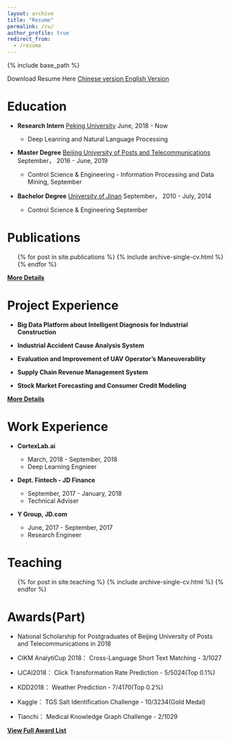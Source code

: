 ```yaml
---
layout: archive
title: "Resume"
permalink: /cv/
author_profile: true
redirect_from:
  - /resume
---
```


{% include base_path %}

Download Resume Here [Chinese version ](http://deepblue666.github.io/files/Resume_CN.pdf)   [English Version ](http://deepblue666.github.io/files/Resume_EN.pdf) 

Education
======
* **Research Intern** [Peking University](https://www.pku.edu.cn/)   June, 2018 - Now


  - Deep Leanring and Natural Language Processing
* **Master Degree**  [Beijing University of Posts and Telecommunications](https://www.bupt.edu.cn/)   September， 2016 - June, 2019 


  - Control Science & Engineering - Information Processing and Data Mining, September 
* **Bachelor Degree** [University of Jinan](http://www.ujn.edu.cn/)   September， 2010 - July, 2014


  - Control Science & Engineering  September
  
Publications
======
  <ul>{% for post in site.publications %}
    {% include archive-single-cv.html %}
  {% endfor %}</ul>
  
  [**More Details**](https://deepblue666.github.io//publications/)

  
Project Experience
======
* **Big Data Platform about Intelligent Diagnosis for Industrial Construction**  
 
* **Industrial Accident Cause Analysis System**  

* **Evaluation and Improvement of UAV Operator’s Maneuverability**  

* **Supply Chain Revenue Management System**  
  
* **Stock Market Forecasting and Consumer Credit Modeling**  
  

[**More Details**](https://deepblue666.github.io//project/) 



Work Experience
======
* **CortexLab.ai**   
  * March, 2018 - September, 2018
  * Deep Learning Engnieer

* **Dept. Fintech - JD Finance**   
  * September, 2017 - January, 2018
  * Technical Adviser

* **Y Group, JD.com**   
  * June, 2017 - September, 2017
  * Research Engineer

Teaching
======
  <ul>{% for post in site.teaching %}
    {% include archive-single-cv.html %}
  {% endfor %}</ul>
  
Awards(Part)
======
* National Scholarship for Postgraduates of Beijing University of Posts and Telecommunications in 2018

* CIKM AnalytiCup 2018： Cross-Language Short Text Matching - 3/1027
  
* IJCAI2018： Click Transformation Rate Prediction - 5/5024(Top 0.1%)
  
* KDD2018： Weather Prediction - 7/4170(Top 0.2%)
  
* Kaggle： TGS Salt Identification Challenge - 10/3234(Gold Medal)
  
* Tianchi： Medical Knowledge Graph Challenge - 2/1029

[**View Full Award List**](https://deepblue666.github.io//award/)